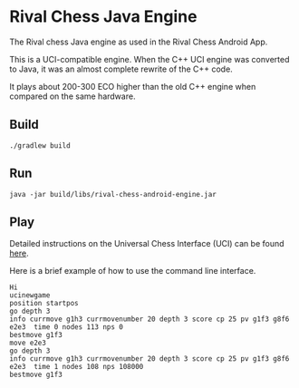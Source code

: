 Rival Chess Java Engine
=======================

The Rival chess Java engine as used in the Rival Chess Android App.

This is a UCI-compatible engine.  When the C++ UCI engine was converted to Java, it was an almost complete rewrite of the C++ code. 

It plays about 200-300 ECO higher than the old C++ engine when compared on the same hardware.

## Build

    ./gradlew build
    
## Run
    java -jar build/libs/rival-chess-android-engine.jar
    
## Play

Detailed instructions on the Universal Chess Interface (UCI) can be found [here](http://wbec-ridderkerk.nl/html/UCIProtocol.html).

Here is a brief example of how to use the command line interface.

    Hi
    ucinewgame
    position startpos
    go depth 3
    info currmove g1h3 currmovenumber 20 depth 3 score cp 25 pv g1f3 g8f6 e2e3  time 0 nodes 113 nps 0
    bestmove g1f3
    move e2e3
    go depth 3
    info currmove g1h3 currmovenumber 20 depth 3 score cp 25 pv g1f3 g8f6 e2e3  time 1 nodes 108 nps 108000
    bestmove g1f3
